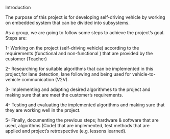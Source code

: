 Introduction

The purpose of this project is for developing self-driving vehicle by working on embedded system that can be divided into subsystems. 

As a group, we are going to follow some steps to achieve the project’s goal. Steps are:

1- Working on the project (self-driving vehicle) according to the requirements (functional and non-functional ) that are provided by the customer (Teacher) 

2- Researching for suitable algorithms that can be implemented in this project,for lane detection, lane following and being used for vehicle-to-vehicle communication (V2V).

3- Implementing and adapting desired algorithmes to the project and making sure that are meet the customer’s requirements.
 
4- Testing and evaluating the implemented algorithms and making sure that they are working well in the project. 

5- Finally, documenting the previous steps; hardware & software that are used, algorithms (Code) that are  implemented, test methods that are applied and project’s retrospective (e.g. lessons learned).
